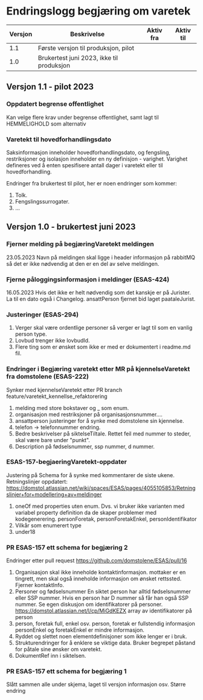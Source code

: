 # Endringslogg begjæring om varetek
| Versjon | Beskrivelse | Aktiv fra | Aktiv til |
| --- | --- | --- | --- |
| 1.1 | Første versjon til produksjon, pilot| | |
| 1.0 | Brukertest juni 2023, ikke til produksjon | | |
## Versjon 1.1 - pilot 2023
### Oppdatert begrense offentlighet
Kan velge flere krav under begrense offentlighet, samt lagt til HEMMELIGHOLD som alternativ
### Varetekt til hovedforhandlingsdato
Saksinformasjon inneholder hovedforhandlingsdato, og fengsling, restriksjoner og isolasjon inneholder en ny definisjon - varighet. 
Varighet defineres ved å enten spesifisere antall dager i varetekt eller til hovedforhandling.

Endringer fra brukertest til pilot, her er noen endringer som kommer:
1. Tolk.
2. Fengslingssurrogater.
3. ...


## Versjon 1.0 - brukertest juni 2023
### Fjerner melding på begjæringVaretekt meldingen
23.05.2023
Navn på meldingen skal ligge i header informasjon på rabbitMQ så det er ikke nødvendig at den er en del av selve meldingen.
### Fjerne påloggingsinformasjon i meldinger (ESAS-424)
16.05.2023
Hvis det ikke er helt nødvendig som det kanskje er på Jurister.
La til en dato også i Changelog.
ansattPerson fjernet bid laget paataleJurist.
### Justeringer (ESAS-294)
1. Verger skal være ordentlige personer så verger er lagt til som en vanlig person type.
2. Lovbud trenger ikke lovbudId.
3. Flere ting som er ønsket som ikke er med er dokumentert i readme.md fil.
### Endringer i Begjæring varetekt etter MR på kjennelseVaretekt fra domstolene (ESAS-222)
Synker med kjennelseVaretekt etter PR branch feature/varetekt_kennellse_refaktorering
1. melding med store bokstaver og _ som enum.
2. organisasjon med restriksjoner på organisasjonsnummer....
2. ansattperson justeringer for å synke med domstolene sin kjennelse.
3. telefon -> telefonnummer endring.
4. Bedre beskrivelser på siktelseTiltale. Rettet feil med nummer to steder, skal være bare under "punkt".
5. Description på fødselsnummer, ssp nummer, d nummer.
### ESAS-157-begjaeringVaretekt-oppdater
Justering på Schema for å synke med kommentarer de siste ukene.
Retningslinjer oppdatert: https://domstol.atlassian.net/wiki/spaces/ESAS/pages/4055105853/Retningslinjer+for+modellering+av+meldinger 
1. oneOf med properties uten enum. Dvs. vi bruker ikke varianten med variabel property definition da de skaper problemer med kodegenerering.
   personForetak, personForetakEnkel, personIdentifikator
2. Vilkår som enumerert type
3. under18
### PR ESAS-157 ett schema for begjæring 2
Endringer etter pull request https://github.com/domstolene/ESAS/pull/16
1. Organisasjon skal ikke inneholde kontaktinformasjon.
   mottaker er en tingrett, men skal også inneholde informasjon om ønsket rettssted.
   Fjerner kontaktInfo.
2. Personer og fødselsnummer
   En siktet person har alltid fødselsnummer eller SSP nummer.
   Hvis en person har D nummer så får han også SSP nummer.
   Se egen diskusjon om identifikatorer på personer.
   https://domstol.atlassian.net/l/cp/MiGdKEZX
   array av identifikatorer på person
3. person, foretak full, enkel osv. 
   person, foretak er fullstendig informasjon
   personEnkel og foretakEnkel er mindre informasjon.
4. Ryddet og slettet noen elementdefinisjoner som ikke lenger er i bruk.
5. Strukturendringer for å enklere se viktige data.
   Bruker begrepet påstand for påtale sine ønsker om varetekt.
5. DokumentRef inn i siktelsen.
### PR ESAS-157 ett schema for begjæring 1
Slått sammen alle under skjema, laget til versjon informasjon osv.
Større endring

